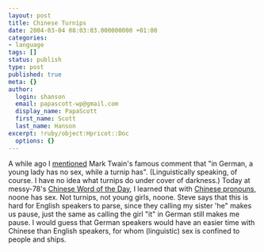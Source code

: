 ```yaml
---
layout: post
title: Chinese Turnips
date: 2004-03-04 08:03:03.000000000 +01:00
categories:
- language
tags: []
status: publish
type: post
published: true
meta: {}
author:
  login: shanson
  email: papascott-wp@gmail.com
  display_name: PapaScott
  first_name: Scott
  last_name: Hanson
excerpt: !ruby/object:Hpricot::Doc
  options: {}
---
```

<p>A while ago I <a title="PapaScott: In German, a young lady has no sex, while a turnip has." href="http://www.papascott.de/2004/01/13/2800.php">mentioned</a> Mark Twain's famous comment that "in German, a young lady has no sex, while a turnip has". (Linguistically speaking, of course. I have no idea what turnips do under cover of darkness.)  Today at messy-78's <a title="Steve Minutillo :: messy-78 :: Chinese Word of the Day" href="http://minutillo.com/steve/weblog/category/chinese-word-of-the-day/">Chinese Word of the Day</a>, I learned that with <a title="Steve Minutillo :: messy-78 :: Ta1 - He, Him, She, Her" href="http://minutillo.com/steve/weblog/2004/3/3/20182">Chinese pronouns</a>, noone has sex. Not turnips, not young girls, noone. Steve says that this is hard for English speakers to parse, since they calling my sister 'he" makes us pause, just the same as calling the girl "it" in German still makes me pause. I would guess that German speakers would have an easier time with Chinese than English speakers, for whom (linguistic) sex is confined to people and ships.</p>
